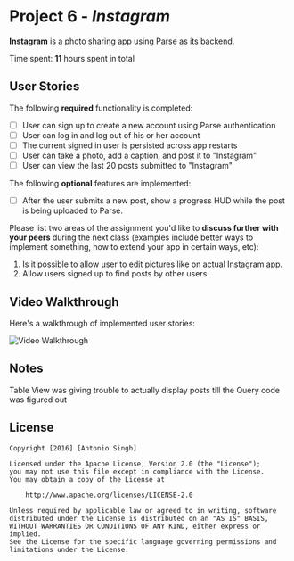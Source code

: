 # Project 6 - *Instagram*

**Instagram** is a photo sharing app using Parse as its backend.

Time spent: **11** hours spent in total

## User Stories

The following **required** functionality is completed:

- [ ] User can sign up to create a new account using Parse authentication
- [ ] User can log in and log out of his or her account
- [ ] The current signed in user is persisted across app restarts
- [ ] User can take a photo, add a caption, and post it to "Instagram"
- [ ] User can view the last 20 posts submitted to "Instagram"

The following **optional** features are implemented:

- [ ] After the user submits a new post, show a progress HUD while the post is being uploaded to Parse.

Please list two areas of the assignment you'd like to **discuss further with your peers** during the next class (examples include better ways to implement something, how to extend your app in certain ways, etc):

1. Is it possible to allow user to edit pictures like on actual Instagram app.
2. Allow users signed up to find posts by other users.

## Video Walkthrough 

Here's a walkthrough of implemented user stories:

<img src='https://media.giphy.com/media/l2JJInPeT7Co7wjSM/giphy.gif' title='Video Walkthrough' width='' alt='Video Walkthrough' />

## Notes

Table View was giving trouble to actually display posts till the Query code was figured out

## License

    Copyright [2016] [Antonio Singh]

    Licensed under the Apache License, Version 2.0 (the "License");
    you may not use this file except in compliance with the License.
    You may obtain a copy of the License at

        http://www.apache.org/licenses/LICENSE-2.0

    Unless required by applicable law or agreed to in writing, software
    distributed under the License is distributed on an "AS IS" BASIS,
    WITHOUT WARRANTIES OR CONDITIONS OF ANY KIND, either express or implied.
    See the License for the specific language governing permissions and
    limitations under the License.
